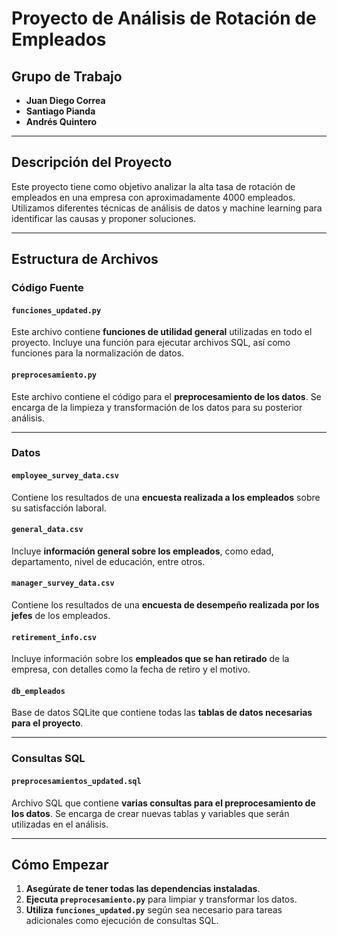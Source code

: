 # **Proyecto de Análisis de Rotación de Empleados**

## **Grupo de Trabajo**
- **Juan Diego Correa**
- **Santiago Pianda**
- **Andrés Quintero**

---

## **Descripción del Proyecto**
Este proyecto tiene como objetivo analizar la alta tasa de rotación de empleados en una empresa con aproximadamente 4000 empleados. Utilizamos diferentes técnicas de análisis de datos y machine learning para identificar las causas y proponer soluciones.

---

## **Estructura de Archivos**

### **Código Fuente**

#### `funciones_updated.py`
Este archivo contiene **funciones de utilidad general** utilizadas en todo el proyecto. Incluye una función para ejecutar archivos SQL, así como funciones para la normalización de datos.

#### `preprocesamiento.py`
Este archivo contiene el código para el **preprocesamiento de los datos**. Se encarga de la limpieza y transformación de los datos para su posterior análisis.

---

### **Datos**

#### `employee_survey_data.csv`
Contiene los resultados de una **encuesta realizada a los empleados** sobre su satisfacción laboral.

#### `general_data.csv`
Incluye **información general sobre los empleados**, como edad, departamento, nivel de educación, entre otros.

#### `manager_survey_data.csv`
Contiene los resultados de una **encuesta de desempeño realizada por los jefes** de los empleados.

#### `retirement_info.csv`
Incluye información sobre los **empleados que se han retirado** de la empresa, con detalles como la fecha de retiro y el motivo.

#### `db_empleados`
Base de datos SQLite que contiene todas las **tablas de datos necesarias para el proyecto**.

---

### **Consultas SQL**

#### `preprocesamientos_updated.sql`
Archivo SQL que contiene **varias consultas para el preprocesamiento de los datos**. Se encarga de crear nuevas tablas y variables que serán utilizadas en el análisis.

---

## **Cómo Empezar**
1. **Asegúrate de tener todas las dependencias instaladas**.
2. **Ejecuta `preprocesamiento.py`** para limpiar y transformar los datos.
3. **Utiliza `funciones_updated.py`** según sea necesario para tareas adicionales como ejecución de consultas SQL.
